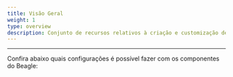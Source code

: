 ```yaml
---
title: Visão Geral
weight: 1
type: overview
description: Conjunto de recursos relativos à criação e customização de componentes.
---
```


---

Confira abaixo quais configurações é possível fazer com os componentes do Beagle: